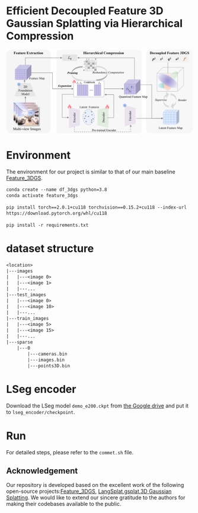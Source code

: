 # Efficient Decoupled Feature 3D Gaussian Splatting via Hierarchical Compression

![Teaser image](assets/framework_cam.png) 

<!-- <section class="section" id="BibTeX">
  <div class="container is-max-desktop content">
    <h2 class="title">BibTeX</h2>
    <pre><code>@inproceedings{zhou2024feature,
  title={Efficient Decoupled Feature 3D Gaussian Splatting via Hierarchical Compression},
  author={Dai, Zhenqi and Liu, Ting and Zhang, Yanning},
  booktitle={Proceedings of the IEEE/CVF Conference on Computer Vision and Pattern Recognition},
  pages={},
  year={2025}
}</code></pre>
  </div>
</section> -->

# Environment
The environment for our project is similar to that of our main baseline [Feature_3DGS](https://feature-3dgs.github.io/).

```shell
conda create --name df_3dgs python=3.8
conda activate feature_3dgs

pip install torch==2.0.1+cu118 torchvision==0.15.2+cu118 --index-url https://download.pytorch.org/whl/cu118

pip install -r requirements.txt
```
# dataset structure

```
<location>
|---images
|   |---<image 0>
|   |---<image 1>
|   |---...
|---test_images
|   |---<image 0>
|   |---<image 10>
|   |---...
|---train_images
|   |---<image 5>
|   |---<image 15>
|   |---...
|---sparse
    |---0
        |---cameras.bin
        |---images.bin
        |---points3D.bin
```

# LSeg encoder
Download the LSeg model `demo_e200.ckpt` from [the Google drive](https://drive.google.com/file/d/1ayk6NXURI_vIPlym16f_RG3ffxBWHxvb/view?usp=sharing) and put it to `lseg_encoder/checkpoint`.

# Run
For detailed steps, please refer to the `commet.sh` file.

## Acknowledgement
Our repository is developed based on the excellent work of the following open-source projects:[Feature_3DGS](https://feature-3dgs.github.io/), [LangSplat](https://langsplat.github.io/),[gsplat](https://github.com/nerfstudio-project/gsplat),[3D Gaussian Splatting](https://repo-sam.inria.fr/fungraph/3d-gaussian-splatting/). We would like to extend our sincere gratitude to the authors for making their codebases available to the public.
